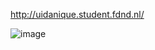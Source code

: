 http://uidanique.student.fdnd.nl/

![image](https://user-images.githubusercontent.com/112856683/214540124-d366732a-79be-4464-b359-f541108cc4c7.png)
